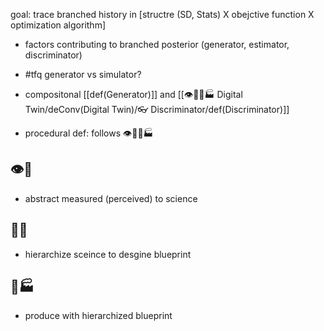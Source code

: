 goal: trace branched history in [structre (SD, Stats) X obejctive function X optimization algorithm]
- factors contributing to branched posterior (generator, estimator, discriminator)

- #tfq generator vs simulator?
- compositonal [[def(Generator)]] and [[👁🧠🌲🏭 Digital Twin/deConv(Digital Twin)/👓 Discriminator/def(Discriminator)]]
- procedural def: follows 👁🧠🌲🏭 
## 👁🧠
- abstract measured (perceived) to science
## 🧠🌲
- hierarchize sceince to desgine blueprint
## 🌲🏭 

- produce with hierarchized blueprint
